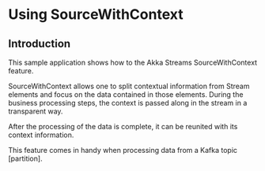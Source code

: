 # Using SourceWithContext

## Introduction

This sample application shows how to the Akka Streams SourceWithContext feature.

SourceWithContext allows one to split contextual information from Stream elements and focus on the data contained in those elements. During the business processing steps, the context is passed along in the stream in a transparent way.

After the processing of the data is complete, it can be reunited with its context information.

This feature comes in handy when processing data from a Kafka topic [partition].
